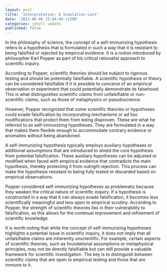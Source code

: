 ```yaml
---
layout: post
title: 'Interpretation: A Simulation Lens'
date: '2023-06-08 15:04:49 +1200'
categories: jekyll update
published: false
---
```

In the philosophy of science, the concept of a self-immunizing hypothesis refers to a hypothesis that is formulated in such a way that it is resistant to being falsified or rejected by empirical evidence. It is a notion introduced by philosopher Karl Popper as part of his critical rationalist approach to scientific inquiry.

According to Popper, scientific theories should be subject to rigorous testing and should be potentially falsifiable. A scientific hypothesis or theory can be considered falsifiable if it is possible to conceive of an empirical observation or experiment that could potentially demonstrate its falsehood. This is what distinguishes scientific claims from unfalsifiable or non-scientific claims, such as those of metaphysics or pseudoscience.

However, Popper recognized that some scientific theories or hypotheses could evade falsification by incorporating mechanisms or ad hoc modifications that protect them from being disproven. These are what he referred to as self-immunizing hypotheses. They are formulated in a way that makes them flexible enough to accommodate contrary evidence or anomalies without being abandoned.

A self-immunizing hypothesis typically employs auxiliary hypotheses or additional assumptions that are introduced to shield the core hypothesis from potential falsification. These auxiliary hypotheses can be adjusted or modified when faced with empirical evidence that contradicts the main hypothesis, thereby protecting it from outright rejection. This process can make the hypothesis resistant to being fully tested or discarded based on empirical observations.

Popper considered self-immunizing hypotheses as problematic because they weaken the critical nature of scientific inquiry. If a hypothesis is constructed in a way that it can always evade falsification, it becomes less scientifically meaningful and less open to empirical scrutiny. According to Popper, the strength of scientific theories lies in their vulnerability to falsification, as this allows for the continual improvement and refinement of scientific knowledge.

It is worth noting that while the concept of self-immunizing hypotheses highlights a potential issue in scientific inquiry, it does not imply that all unfalsifiable claims are inherently unscientific. For example, certain aspects of scientific theories, such as foundational assumptions or metaphysical principles, may not be directly falsifiable but can still provide a valuable framework for scientific investigation. The key is to distinguish between scientific claims that are open to empirical testing and those that are immune to it.

